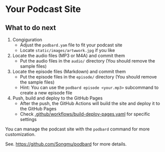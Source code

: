 # Your Podcast Site

## What to do next

1. Congiguration
    - Adjust the `podbard.yam` file to fit your podcast site
    - Locate `static/images/artwwork.jpg` if you like
2. Locate the audio files (MP3 or M4A) and commit them
    - Put the audio files in the `audio/` directory (You should remove the sample files)
3. Locate the episode files (Markdown) and commit them
    - Put the episode files in the `episode/` directory (You should remove the sample files)
    - Hint: You can use the `podbard episode <your.mp3>` subcommand to create a new episode file
4. Push, build and deploy to the GitHub Pages
    - After the push, the GitHub Actions will build the site and deploy it to the GitHub Pages
    - Check [.github/workflows/build-deploy-pages.yaml](./.github/workflows/build-deploy-pages.yaml) for specific settings

You can manage the podcast site with the `podbard` command for more customization.

See. <https://github.com/Songmu/podbard> for more details.
